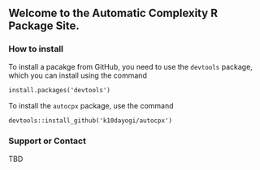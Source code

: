 ## Welcome to the Automatic Complexity R Package Site.

### How to install

To install a pacakge from GitHub, you need to use the `devtools` package, which you can install using the command

```markdown
install.packages('devtools')
```

To install the `autocpx` package, use the command
```markdown
devtools::install_github('k10dayogi/autocpx')
```

### Support or Contact

TBD

